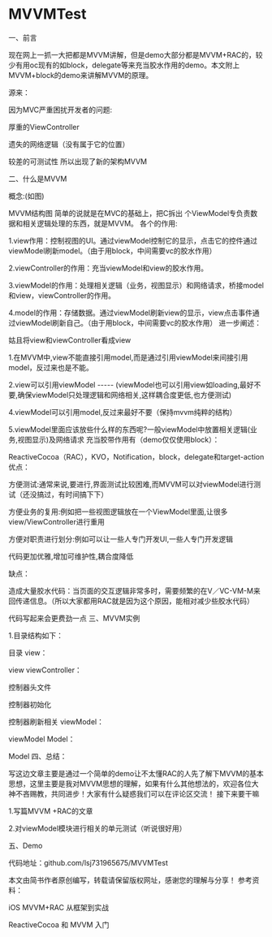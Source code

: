 # MVVMTest
一、前言

现在网上一抓一大把都是MVVM讲解，但是demo大部分都是MVVM+RAC的，较少有用oc现有的如block，delegate等来充当胶水作用的demo。本文附上MVVM+block的demo来讲解MVVM的原理。

源来：

因为MVC严重困扰开发者的问题:

厚重的ViewController

遗失的网络逻辑（没有属于它的位置）

较差的可测试性
所以出现了新的架构MVVM

二、什么是MVVM

概念:(如图)


MVVM结构图
简单的说就是在MVC的基础上，把C拆出 个ViewModel专负责数据和相关逻辑处理的东西，就是MVVM。
各个的作用:

1.view作用：控制视图的UI。通过viewModel控制它的显示，点击它的控件通过viewModel刷新model。（由于用block，中间需要vc的胶水作用）

2.viewController的作用：充当viewModel和view的胶水作用。

3.viewModel的作用：处理相关逻辑（业务，视图显示）和网络请求，桥接model和view，viewController的作用。

4.model的作用：存储数据。通过viewModel刷新view的显示，view点击事件通过viewModel刷新自己。（由于用block，中间需要vc的胶水作用）
进一步阐述：

姑且将view和viewController看成view

1.在MVVM中,view不能直接引用model,而是通过引用viewModel来间接引用model，反过来也是不能。

2.view可以引用viewModel ----- (viewModel也可以引用view如loading,最好不要,确保viewModel只处理逻辑和网络相关,这样耦合度更低,也方便测试)

4.viewModel可以引用model,反过来最好不要（保持mvvm纯粹的结构）

5.viewModel里面应该放些什么样的东西呢?一般viewModel中放置相关逻辑(业务,视图显示)及网络请求
充当胶带作用有（demo仅仅使用block）：

ReactiveCocoa（RAC），KVO，Notification，block，delegate和target-action
优点：

方便测试:通常来说,要进行,界面测试比较困难,而MVVM可以对viewModel进行测试（还没搞过，有时间搞下下）

方便业务的复用:例如把一些视图逻辑放在一个ViewModel里面,让很多view/ViewController进行重用

方便对职责进行划分:例如可以让一些人专门开发UI,一些人专门开发逻辑

代码更加优雅,增加可维护性,耦合度降低

缺点：

造成大量胶水代码：当页面的交互逻辑非常多时，需要频繁的在V／VC-VM-M来回传递信息。（所以大家都用RAC就是因为这个原因，能相对减少些胶水代码）

代码写起来会更费劲一点
三、MVVM实例

1.目录结构如下：


目录
view：


view
viewController：


控制器头文件

控制器初始化

控制器刷新相关
viewModel：


viewModel
Model：


Model
四、总结：

写这边文章主要是通过一个简单的demo让不太懂RAC的人先了解下MVVM的基本思想，这里主要是我对MVVM思想的理解，如果有什么其他想法的，欢迎各位大神不吝赐教，共同进步！大家有什么疑惑我们可以在评论区交流！
接下来要干嘛

1.写篇MVVM +RAC的文章

2.对viewModel模块进行相关的单元测试（听说很好用）

五、Demo

代码地址：github.com/lsj731965675/MVVMTest

本文由简书作者原创编写，转载请保留版权网址，感谢您的理解与分享！
参考资料：

iOS MVVM+RAC 从框架到实战

ReactiveCocoa 和 MVVM 入门

